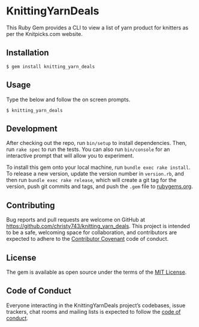 # KnittingYarnDeals

This Ruby Gem provides a CLI to view a list of yarn product for knitters as per the Knitpicks.com website.

## Installation

    $ gem install knitting_yarn_deals

## Usage

Type the below and follow the on screen prompts.

    $ knitting_yarn_deals

## Development

After checking out the repo, run `bin/setup` to install dependencies. Then, run `rake spec` to run the tests. You can also run `bin/console` for an interactive prompt that will allow you to experiment.

To install this gem onto your local machine, run `bundle exec rake install`. To release a new version, update the version number in `version.rb`, and then run `bundle exec rake release`, which will create a git tag for the version, push git commits and tags, and push the `.gem` file to [rubygems.org](https://rubygems.org).

## Contributing

Bug reports and pull requests are welcome on GitHub at https://github.com/christy743/knitting_yarn_deals. This project is intended to be a safe, welcoming space for collaboration, and contributors are expected to adhere to the [Contributor Covenant](http://contributor-covenant.org) code of conduct.

## License

The gem is available as open source under the terms of the [MIT License](http://opensource.org/licenses/MIT).

## Code of Conduct

Everyone interacting in the KnittingYarnDeals project’s codebases, issue trackers, chat rooms and mailing lists is expected to follow the [code of conduct](https://github.com/christy743/knitting_yarn_deals/blob/master/CODE_OF_CONDUCT.md).
